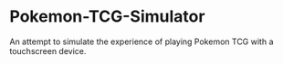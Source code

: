 # Pokemon-TCG-Simulator
An attempt to simulate the experience of playing Pokemon TCG with a touchscreen device.
